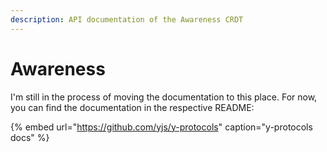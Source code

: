 ```yaml
---
description: API documentation of the Awareness CRDT
---
```


# Awareness

I'm still in the process of moving the documentation to this place. For now, you can find the documentation in the respective README:

{% embed url="https://github.com/yjs/y-protocols" caption="y-protocols docs" %}

